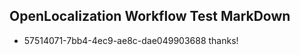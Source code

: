 ## OpenLocalization Workflow Test MarkDown
* 57514071-7bb4-4ec9-ae8c-dae049903688 thanks!

<!--HONumber=Aug16_HO5-->


